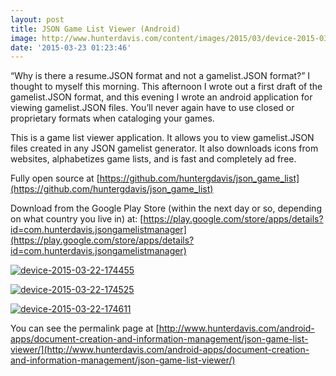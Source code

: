 ```yaml
---
layout: post
title: JSON Game List Viewer (Android)
image: http://www.hunterdavis.com/content/images/2015/03/device-2015-03-22-174455.png
date: '2015-03-23 01:23:46'
---
```



“Why is there a resume.JSON format and not a gamelist.JSON format?” I thought to myself this morning. This afternoon I wrote out a first draft of the gamelist.JSON format, and this evening I wrote an android application for viewing gamelist.JSON files. You’ll never again have to use closed or proprietary formats when cataloging your games.

This is a game list viewer application. It allows you to view gamelist.JSON files created in any JSON gamelist generator. It also downloads icons from websites, alphabetizes game lists, and is fast and completely ad free.

Fully open source at [https://github.com/huntergdavis/json_game_list](https://github.com/huntergdavis/json_game_list)

Download from the Google Play Store (within the next day or so, depending on what country you live in) at: [https://play.google.com/store/apps/details?id=com.hunterdavis.jsongamelistmanager](https://play.google.com/store/apps/details?id=com.hunterdavis.jsongamelistmanager)

[![device-2015-03-22-174455](http://www.hunterdavis.com/content/images/2015/03/device-2015-03-22-174455.png)](http://www.hunterdavis.com/content/images/2015/03/device-2015-03-22-174455.png)

[![device-2015-03-22-174525](http://www.hunterdavis.com/content/images/2015/03/device-2015-03-22-174525.png)](http://www.hunterdavis.com/content/images/2015/03/device-2015-03-22-174525.png)

[![device-2015-03-22-174611](http://www.hunterdavis.com/content/images/2015/03/device-2015-03-22-174611.png)](http://www.hunterdavis.com/content/images/2015/03/device-2015-03-22-174611.png)

You can see the permalink page at [http://www.hunterdavis.com/android-apps/document-creation-and-information-management/json-game-list-viewer/](http://www.hunterdavis.com/android-apps/document-creation-and-information-management/json-game-list-viewer/)


